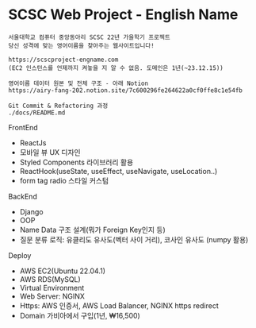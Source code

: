 # SCSC Web Project - English Name

    서울대학교 컴퓨터 중앙동아리 SCSC 22년 가을학기 프로젝트
    당신 성격에 맞는 영어이름을 찾아주는 웹사이트입니다!

    https://scscproject-engname.com
    (EC2 인스턴스를 언제까지 켜놓을 지 알 수 없음. 도메인은 1년(~23.12.15))

    영어이름 데이터 원본 및 전체 구조 - 아래 Notion
    https://airy-fang-202.notion.site/7c600296fe264622a0cf0ffe8c1e54fb

    Git Commit & Refactoring 과정
    ./docs/README.md

FrontEnd

- ReactJs
- 모바일 뷰 UX 디자인
- Styled Components 라이브러리 활용
- ReactHook(useState, useEffect, useNavigate, useLocation..)
- form tag radio 스타일 커스텀

BackEnd

- Django
- OOP
- Name Data 구조 설계(뭐가 Foreign Key인지 등)
- 질문 분류 로직: 유클리도 유사도(벡터 사이 거리), 코사인 유사도 (numpy 활용)

Deploy

- AWS EC2(Ubuntu 22.04.1)
- AWS RDS(MySQL)
- Virtual Environment
- Web Server: NGINX
- Https: AWS 인증서, AWS Load Balancer, NGINX https redirect
- Domain 가비아에서 구입(1년, ₩16,500)

